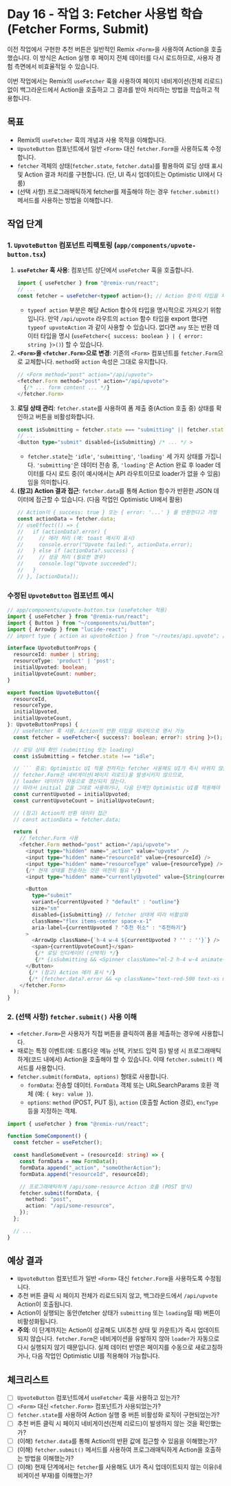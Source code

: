 # Day 16 - 작업 3: Fetcher 사용법 학습 (Fetcher Forms, Submit)

이전 작업에서 구현한 추천 버튼은 일반적인 Remix `<Form>`을 사용하여 Action을 호출했습니다. 이 방식은 Action 실행 후 페이지 전체 데이터를 다시 로드하므로, 사용자 경험 측면에서 비효율적일 수 있습니다.

이번 작업에서는 Remix의 `useFetcher` 훅을 사용하여 페이지 네비게이션(전체 리로드) 없이 백그라운드에서 Action을 호출하고 그 결과를 받아 처리하는 방법을 학습하고 적용합니다.

## 목표

*   Remix의 `useFetcher` 훅의 개념과 사용 목적을 이해합니다.
*   `UpvoteButton` 컴포넌트에서 일반 `<Form>` 대신 `fetcher.Form`을 사용하도록 수정합니다.
*   `fetcher` 객체의 상태(`fetcher.state`, `fetcher.data`)를 활용하여 로딩 상태 표시 및 Action 결과 처리를 구현합니다. (단, UI 즉시 업데이트는 Optimistic UI에서 다룸)
*   (선택 사항) 프로그래매틱하게 fetcher를 제출해야 하는 경우 `fetcher.submit()` 메서드를 사용하는 방법을 이해합니다.

## 작업 단계

### 1. `UpvoteButton` 컴포넌트 리팩토링 (`app/components/upvote-button.tsx`)

1.  **`useFetcher` 훅 사용**: 컴포넌트 상단에서 `useFetcher` 훅을 호출합니다.
    ```typescript
    import { useFetcher } from "@remix-run/react";
    // ...
    const fetcher = useFetcher<typeof action>(); // Action 함수의 타입을 제네릭으로 전달 (선택적이지만 권장)
    ```
    *   `typeof action` 부분은 해당 Action 함수의 타입을 명시적으로 가져오기 위함입니다. 만약 `/api/upvote` 라우트의 `action` 함수 타입을 export 했다면 `typeof upvoteAction` 과 같이 사용할 수 있습니다. 없다면 `any` 또는 반환 데이터 타입을 명시 (`useFetcher<{ success: boolean } | { error: string }>()`) 할 수 있습니다.
2.  **`<Form>`을 `<fetcher.Form>`으로 변경**: 기존의 `<Form>` 컴포넌트를 `fetcher.Form`으로 교체합니다. `method`와 `action` 속성은 그대로 유지합니다.
    ```typescript
    // <Form method="post" action="/api/upvote">
    <fetcher.Form method="post" action="/api/upvote">
      {/* ... form content ... */}
    </fetcher.Form>
    ```
3.  **로딩 상태 관리**: `fetcher.state`를 사용하여 폼 제출 중(Action 호출 중) 상태를 확인하고 버튼을 비활성화합니다.
    ```typescript
    const isSubmitting = fetcher.state === "submitting" || fetcher.state === "loading";
    // ...
    <Button type="submit" disabled={isSubmitting} /* ... */ >
    ```
    *   `fetcher.state`는 `'idle'`, `'submitting'`, `'loading'` 세 가지 상태를 가집니다. `'submitting'`은 데이터 전송 중, `'loading'`은 Action 완료 후 loader 데이터를 다시 로드 중(이 예시에서는 API 라우트이므로 loader가 없을 수 있음)임을 의미합니다.
4.  **(참고) Action 결과 접근**: `fetcher.data`를 통해 Action 함수가 반환한 JSON 데이터에 접근할 수 있습니다. (다음 작업인 Optimistic UI에서 활용)
    ```typescript
    // Action이 { success: true } 또는 { error: '...' } 를 반환한다고 가정
    const actionData = fetcher.data;
    // useEffect(() => {
    //   if (actionData?.error) {
    //     // 에러 처리 (예: toast 메시지 표시)
    //     console.error("Upvote failed:", actionData.error);
    //   } else if (actionData?.success) {
    //     // 성공 처리 (필요한 경우)
    //     console.log("Upvote succeeded");
    //   }
    // }, [actionData]);
    ```

### 수정된 `UpvoteButton` 컴포넌트 예시

```typescript
// app/components/upvote-button.tsx (useFetcher 적용)
import { useFetcher } from "@remix-run/react";
import { Button } from "~/components/ui/button";
import { ArrowUp } from "lucide-react";
// import type { action as upvoteAction } from "~/routes/api.upvote"; // Action 타입 import (선택적)

interface UpvoteButtonProps {
  resourceId: number | string;
  resourceType: 'product' | 'post';
  initialUpvoted: boolean;
  initialUpvoteCount: number;
}

export function UpvoteButton({
  resourceId,
  resourceType,
  initialUpvoted,
  initialUpvoteCount,
}: UpvoteButtonProps) {
  // useFetcher 훅 사용. Action의 반환 타입을 제네릭으로 명시 가능
  const fetcher = useFetcher<{ success?: boolean; error?: string }>(); // 또는 useFetcher<typeof upvoteAction>()

  // 로딩 상태 확인 (submitting 또는 loading)
  const isSubmitting = fetcher.state !== "idle";

  // ``` 중요: Optimistic UI 적용 전까지는 fetcher 사용해도 UI가 즉시 바뀌지 않음 ```
  // fetcher.Form은 네비게이션(페이지 리로드)을 발생시키지 않으므로,
  // loader 데이터가 자동으로 갱신되지 않는다.
  // 따라서 initial 값을 그대로 사용하거나, 다음 단계인 Optimistic UI를 적용해야 한다.
  const currentUpvoted = initialUpvoted;
  const currentUpvoteCount = initialUpvoteCount;

  // (참고) Action의 반환 데이터 접근
  // const actionData = fetcher.data;

  return (
    // fetcher.Form 사용
    <fetcher.Form method="post" action="/api/upvote">
      <input type="hidden" name="_action" value="upvote" />
      <input type="hidden" name="resourceId" value={resourceId} />
      <input type="hidden" name="resourceType" value={resourceType} />
      {/* 현재 상태를 전송하는 것은 여전히 필요 */}
      <input type="hidden" name="currentlyUpvoted" value={String(currentUpvoted)} />

      <Button
        type="submit"
        variant={currentUpvoted ? "default" : "outline"}
        size="sm"
        disabled={isSubmitting} // fetcher 상태에 따라 비활성화
        className="flex items-center space-x-1"
        aria-label={currentUpvoted ? "추천 취소" : "추천하기"}
      >
        <ArrowUp className={`h-4 w-4 ${currentUpvoted ? '' : ''}`} />
        <span>{currentUpvoteCount}</span>
         {/* 로딩 인디케이터 (선택적) */}
         {/* {isSubmitting && <Spinner className="ml-2 h-4 w-4 animate-spin" />} */}
      </Button>
       {/* (참고) Action 에러 표시 */}
       {/* {fetcher.data?.error && <p className="text-red-500 text-xs mt-1">{fetcher.data.error}</p>} */}
    </fetcher.Form>
  );
}
```

### 2. (선택 사항) `fetcher.submit()` 사용 이해

*   `<fetcher.Form>`은 사용자가 직접 버튼을 클릭하여 폼을 제출하는 경우에 사용합니다.
*   때로는 특정 이벤트(예: 드롭다운 메뉴 선택, 키보드 입력 등) 발생 시 프로그래매틱하게(코드 내에서) Action을 호출해야 할 수 있습니다. 이때 `fetcher.submit()` 메서드를 사용합니다.
*   `fetcher.submit(formData, options)` 형태로 사용합니다.
    *   `formData`: 전송할 데이터. `FormData` 객체 또는 URLSearchParams 호환 객체 (예: `{ key: value }`).
    *   `options`: `method` (POST, PUT 등), `action` (호출할 Action 경로), `encType` 등을 지정하는 객체.

```typescript
import { useFetcher } from "@remix-run/react";

function SomeComponent() {
  const fetcher = useFetcher();

  const handleSomeEvent = (resourceId: string) => {
    const formData = new FormData();
    formData.append("_action", "someOtherAction");
    formData.append("resourceId", resourceId);

    // 프로그래매틱하게 /api/some-resource Action 호출 (POST 방식)
    fetcher.submit(formData, {
      method: "post",
      action: "/api/some-resource",
    });
  };

  // ...
}
```

## 예상 결과

*   `UpvoteButton` 컴포넌트가 일반 `<Form>` 대신 `fetcher.Form`을 사용하도록 수정됩니다.
*   추천 버튼 클릭 시 페이지 전체가 리로드되지 않고, 백그라운드에서 `/api/upvote` Action이 호출됩니다.
*   Action이 실행되는 동안(fetcher 상태가 `submitting` 또는 `loading`일 때) 버튼이 비활성화됩니다.
*   **주의**: 이 단계까지는 Action이 성공해도 UI(추천 상태 및 카운트)가 즉시 업데이트되지 않습니다. `fetcher.Form`은 네비게이션을 유발하지 않아 `loader`가 자동으로 다시 실행되지 않기 때문입니다. 실제 데이터 반영은 페이지를 수동으로 새로고침하거나, 다음 작업인 Optimistic UI를 적용해야 가능합니다.

## 체크리스트

*   [ ] `UpvoteButton` 컴포넌트에서 `useFetcher` 훅을 사용하고 있는가?
*   [ ] `<Form>` 대신 `<fetcher.Form>` 컴포넌트가 사용되었는가?
*   [ ] `fetcher.state`를 사용하여 Action 실행 중 버튼 비활성화 로직이 구현되었는가?
*   [ ] 추천 버튼 클릭 시 페이지 네비게이션(전체 리로드)이 발생하지 않는 것을 확인했는가?
*   [ ] (이해) `fetcher.data`를 통해 Action의 반환 값에 접근할 수 있음을 이해했는가?
*   [ ] (이해) `fetcher.submit()` 메서드를 사용하여 프로그래매틱하게 Action을 호출하는 방법을 이해했는가?
*   [ ] (이해) 현재 단계에서는 `fetcher`를 사용해도 UI가 즉시 업데이트되지 않는 이유(네비게이션 부재)를 이해했는가?
``` 
